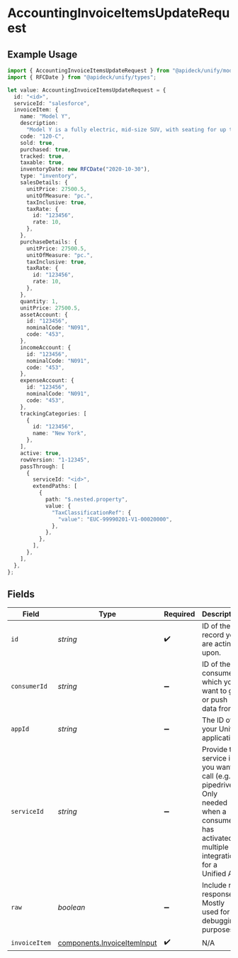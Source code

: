 # AccountingInvoiceItemsUpdateRequest

## Example Usage

```typescript
import { AccountingInvoiceItemsUpdateRequest } from "@apideck/unify/models/operations";
import { RFCDate } from "@apideck/unify/types";

let value: AccountingInvoiceItemsUpdateRequest = {
  id: "<id>",
  serviceId: "salesforce",
  invoiceItem: {
    name: "Model Y",
    description:
      "Model Y is a fully electric, mid-size SUV, with seating for up to seven, dual motor AWD and unparalleled protection.",
    code: "120-C",
    sold: true,
    purchased: true,
    tracked: true,
    taxable: true,
    inventoryDate: new RFCDate("2020-10-30"),
    type: "inventory",
    salesDetails: {
      unitPrice: 27500.5,
      unitOfMeasure: "pc.",
      taxInclusive: true,
      taxRate: {
        id: "123456",
        rate: 10,
      },
    },
    purchaseDetails: {
      unitPrice: 27500.5,
      unitOfMeasure: "pc.",
      taxInclusive: true,
      taxRate: {
        id: "123456",
        rate: 10,
      },
    },
    quantity: 1,
    unitPrice: 27500.5,
    assetAccount: {
      id: "123456",
      nominalCode: "N091",
      code: "453",
    },
    incomeAccount: {
      id: "123456",
      nominalCode: "N091",
      code: "453",
    },
    expenseAccount: {
      id: "123456",
      nominalCode: "N091",
      code: "453",
    },
    trackingCategories: [
      {
        id: "123456",
        name: "New York",
      },
    ],
    active: true,
    rowVersion: "1-12345",
    passThrough: [
      {
        serviceId: "<id>",
        extendPaths: [
          {
            path: "$.nested.property",
            value: {
              "TaxClassificationRef": {
                "value": "EUC-99990201-V1-00020000",
              },
            },
          },
        ],
      },
    ],
  },
};
```

## Fields

| Field                                                                                                                                         | Type                                                                                                                                          | Required                                                                                                                                      | Description                                                                                                                                   | Example                                                                                                                                       |
| --------------------------------------------------------------------------------------------------------------------------------------------- | --------------------------------------------------------------------------------------------------------------------------------------------- | --------------------------------------------------------------------------------------------------------------------------------------------- | --------------------------------------------------------------------------------------------------------------------------------------------- | --------------------------------------------------------------------------------------------------------------------------------------------- |
| `id`                                                                                                                                          | *string*                                                                                                                                      | :heavy_check_mark:                                                                                                                            | ID of the record you are acting upon.                                                                                                         |                                                                                                                                               |
| `consumerId`                                                                                                                                  | *string*                                                                                                                                      | :heavy_minus_sign:                                                                                                                            | ID of the consumer which you want to get or push data from                                                                                    | test-consumer                                                                                                                                 |
| `appId`                                                                                                                                       | *string*                                                                                                                                      | :heavy_minus_sign:                                                                                                                            | The ID of your Unify application                                                                                                              | dSBdXd2H6Mqwfg0atXHXYcysLJE9qyn1VwBtXHX                                                                                                       |
| `serviceId`                                                                                                                                   | *string*                                                                                                                                      | :heavy_minus_sign:                                                                                                                            | Provide the service id you want to call (e.g., pipedrive). Only needed when a consumer has activated multiple integrations for a Unified API. | salesforce                                                                                                                                    |
| `raw`                                                                                                                                         | *boolean*                                                                                                                                     | :heavy_minus_sign:                                                                                                                            | Include raw response. Mostly used for debugging purposes                                                                                      |                                                                                                                                               |
| `invoiceItem`                                                                                                                                 | [components.InvoiceItemInput](../../models/components/invoiceiteminput.md)                                                                    | :heavy_check_mark:                                                                                                                            | N/A                                                                                                                                           |                                                                                                                                               |